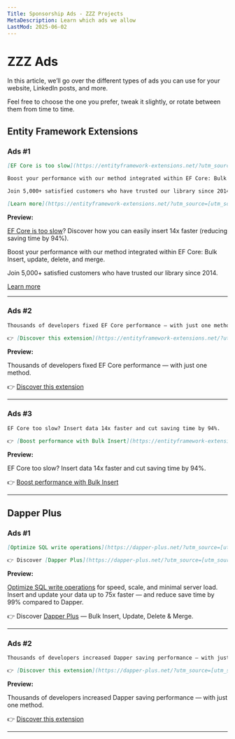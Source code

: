 ```yaml
---
Title: Sponsorship Ads - ZZZ Projects
MetaDescription: Learn which ads we allow
LastMod: 2025-06-02
---
```


# ZZZ Ads

In this article, we’ll go over the different types of ads you can use for your website, LinkedIn posts, and more.

Feel free to choose the one you prefer, tweak it slightly, or rotate between them from time to time.

## Entity Framework Extensions

### Ads #1



```markdown
[EF Core is too slow](https://entityframework-extensions.net/?utm_source=[utm_source]&utm_medium=[utm_medium]&utm_campaign=[utm_campaign])? Discover how you can easily insert 14x faster (reducing saving time by 94%).

Boost your performance with our method integrated within EF Core: Bulk Insert, update, delete, and merge.

Join 5,000+ satisfied customers who have trusted our library since 2014.

[Learn more](https://entityframework-extensions.net/?utm_source=[utm_source]&utm_medium=[utm_medium]&utm_campaign=[utm_campaign])
```

**Preview:**

[EF Core is too slow](https://entityframework-extensions.net/?utm_source=[utm_source]&utm_medium=[utm_medium]&utm_campaign=[utm_campaign])? Discover how you can easily insert 14x faster (reducing saving time by 94%).

Boost your performance with our method integrated within EF Core: Bulk Insert, update, delete, and merge.

Join 5,000+ satisfied customers who have trusted our library since 2014.

[Learn more](https://entityframework-extensions.net/?utm_source=[utm_source]&utm_medium=[utm_medium]&utm_campaign=[utm_campaign])

---

### Ads #2

```markdown
Thousands of developers fixed EF Core performance — with just one method.

👉 [Discover this extension](https://entityframework-extensions.net/?utm_source=[utm_source]&utm_medium=[utm_medium]&utm_campaign=[utm_campaign])
```

**Preview:**

Thousands of developers fixed EF Core performance — with just one method.

👉 [Discover this extension](https://entityframework-extensions.net/?utm_source=[utm_source]&utm_medium=[utm_medium]&utm_campaign=[utm_campaign])

---

### Ads #3

```markdown
EF Core too slow? Insert data 14x faster and cut saving time by 94%.

👉 [Boost performance with Bulk Insert](https://entityframework-extensions.net/bulk-insert?utm_source=[utm_source]&utm_medium=[utm_medium]&utm_campaign=[utm_campaign])
```

**Preview:**

EF Core too slow? Insert data 14x faster and cut saving time by 94%.

👉 [Boost performance with Bulk Insert](https://entityframework-extensions.net/bulk-insert?utm_source=[utm_source]&utm_medium=[utm_medium]&utm_campaign=[utm_campaign])

---

## Dapper Plus

### Ads #1


```markdown
[Optimize SQL write operations](https://dapper-plus.net/?utm_source=[utm_source]&utm_medium=[utm_medium]&utm_campaign=[utm_campaign]) for speed, scale, and minimal server load. Insert and update your data up to 75x faster — and reduce save time by 99% compared to Dapper.

👉 Discover [Dapper Plus](https://dapper-plus.net/?utm_source=[utm_source]&utm_medium=[utm_medium]&utm_campaign=[utm_campaign]) — Bulk Insert, Update, Delete & Merge.
```

**Preview:**

[Optimize SQL write operations](https://dapper-plus.net/?utm_source=[utm_source]&utm_medium=[utm_medium]&utm_campaign=[utm_campaign]) for speed, scale, and minimal server load. Insert and update your data up to 75x faster — and reduce save time by 99% compared to Dapper.

👉 Discover [Dapper Plus](https://dapper-plus.net/?utm_source=[utm_source]&utm_medium=[utm_medium]&utm_campaign=[utm_campaign]) — Bulk Insert, Update, Delete & Merge.

---

### Ads #2

```markdown
Thousands of developers increased Dapper saving performance — with just one method.

👉 [Discover this extension](https://dapper-plus.net/?utm_source=[utm_source]&utm_medium=[utm_medium]&utm_campaign=[utm_campaign])
```

**Preview:**

Thousands of developers increased Dapper saving performance — with just one method.

👉 [Discover this extension](https://dapper-plus.net/?utm_source=[utm_source]&utm_medium=[utm_medium]&utm_campaign=[utm_campaign])

---
